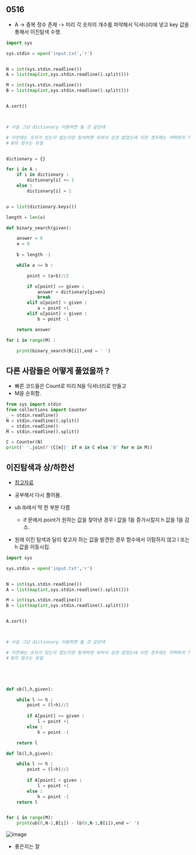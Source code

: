 ## 0516
- A -> 중복 정수 존재 -> 미리 각 숫자의 개수를 파악해서 딕셔너리에 넣고 key 값을 통해서 이진탐색 수행.


```python
import sys

sys.stdin = open('input.txt','r')


N = int(sys.stdin.readline())
A = list(map(int,sys.stdin.readline().split()))

M = int(sys.stdin.readline())
B = list(map(int,sys.stdin.readline().split()))


A.sort()



# 사실 그냥 dictionary 이용하면 될 것 같은데

# 이전에는 숫자가 있는지 없는지만 탐색하면 되어서 상관 없었는데 이런 경우에는 어떡하지 ?
# B의 정수는 유일


dictionary = {}

for i in A :
    if i in dictionary :
        dictionary[i] += 1
    else :
        dictionary[i] = 1


u = list(dictionary.keys())

length = len(u)

def binary_search(given):

    answer = 0
    a = 0
    
    b = length -1

    while a <= b :

        point = (a+b)//2

        if u[point] == given :
            answer = dictionary[given]
            break
        elif u[point] < given :
            a = point +1
        elif u[point] > given :
            b = point -1

    return answer

for i in range(M) :
    
    print(binary_search(B[i]),end = ' ')
```
## 다른 사람들은 어떻게 풀었을까 ?

- 빠른 코드들은 Count로 미리 N을 딕셔너리로 만들고 
- M을 순회함.

```python
from sys import stdin
from collections import Counter
_ = stdin.readline()
N = stdin.readline().split()
_ = stdin.readline()
M = stdin.readline().split()

C = Counter(N)
print(' '.join(f'{C[m]}' if m in C else '0' for m in M))

```



## 이진탐색과 상/하한선
- [참고자료](https://codingmovie.tistory.com/42)


- 공부해서 다시 풀어봄.
- ub lb에서 딱 한 부분 다름 
    - if 문에서 point가 원하는 값을 찾아낸 경우 l 값을 1을 증가시킬지 h 값을 1을 감소.
- 원래 이진 탐색과 달리 찾고자 하는 값을 발견한 경우 함수에서 이탈하지 않고 l 또는 h 값을 이동시킴.
```python
import sys

sys.stdin = open('input.txt','r')


N = int(sys.stdin.readline())
A = list(map(int,sys.stdin.readline().split()))

M = int(sys.stdin.readline())
B = list(map(int,sys.stdin.readline().split()))


A.sort()



# 사실 그냥 dictionary 이용하면 될 것 같은데

# 이전에는 숫자가 있는지 없는지만 탐색하면 되어서 상관 없었는데 이런 경우에는 어떡하지 ?
# B의 정수는 유일





def ub(l,h,given):

    while l <= h :
        point = (l+h)//2
        
        if A[point] <= given :
            l = point +1
        else :
            h = point -1

    return l

def lb(l,h,given):

    while l <= h :
        point = (l+h)//2
        
        if A[point] < given :
            l = point +1
        else :
            h = point -1
    return l


for i in range(M):
    print(ub(0,N-1,B[i]) - lb(0,N-1,B[i]),end =' ')


```

![image](https://user-images.githubusercontent.com/49121293/168604476-ad0fd729-164e-499c-919b-2e3956a7a7a7.png)


- 좋은지는 잘 
